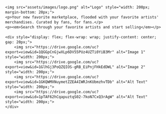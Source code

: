 
    <img src="assets/images/logo.png" alt="Logo" style="width: 200px; margin-bottom: 20px;">
    <p>Your new favorite marketplace, flooded with your favorite artists' merchandises. Curated by fans, for fans.</p>
    <p><em>Search through your favorite artists and start selling</em></p>

    <div style="display: flex; flex-wrap: wrap; justify-content: center; gap: 20px;">
        <img src="https://drive.google.com/uc?export=view&id=1QGGpCnGjwXLp6DV55PUz4UZTi0YiB3Mr" alt="Image 1" style="width: 200px;">
        <img src="https://drive.google.com/uc?export=view&id=1GlhGj3PoQZQIOS-gRB_EiPnjFHkEdDWL" alt="Image 2" style="width: 200px;">
        <img src="https://drive.google.com/uc?export=view&id=1GKQWMXNuymetZZEA4IWRJnKUbmzhvTDb" alt="Alt Text" style="width: 200px;">
        <img src="https://drive.google.com/uc?export=view&id=1pTAF62hCqapuztqS02-7koN7CxQ3rAgW" alt="Alt Text" style="width: 200px;">
    </div>

